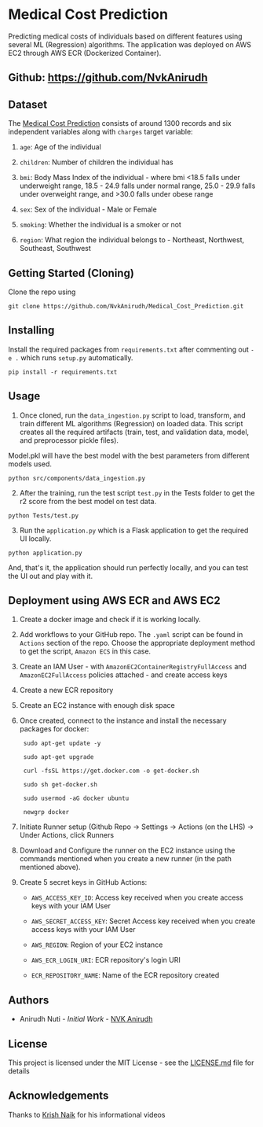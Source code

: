 # Medical Cost Prediction
Predicting medical costs of individuals based on different features using several ML (Regression) algorithms. The application was deployed on AWS EC2 through AWS ECR (Dockerized Container).

## Github: https://github.com/NvkAnirudh

## Dataset
The [Medical Cost Prediction](https://www.kaggle.com/datasets/mirichoi0218/insurance) consists of around 1300 records and six independent variables along with ``charges`` target  variable:

1) ``age``: Age of the individual
   
3) ``children``: Number of children the individual has
   
5) ``bmi``: Body Mass Index of the individual - where bmi <18.5 falls under underweight range, 18.5 - 24.9 falls under normal range, 25.0 - 29.9 falls under overweight range, and >30.0 falls under obese range
   
7) ``sex``: Sex of the individual - Male or Female
   
9) ``smoking``: Whether the individual is a smoker or not
    
11) ``region``: What region the individual belongs to - Northeast, Northwest, Southeast, Southwest

## Getting Started (Cloning)
Clone the repo using 
```
git clone https://github.com/NvkAnirudh/Medical_Cost_Prediction.git
```
## Installing 
Install the required packages from ``requirements.txt`` after commenting out ``-e .`` which runs ``setup.py`` automatically.
```
pip install -r requirements.txt
```
## Usage
1) Once cloned, run the ``data_ingestion.py`` script to load, transform, and train different ML algorithms (Regression) on loaded data. This script creates all the required artifacts (train, test, and validation data, model, and preprocessor pickle files).

Model.pkl will have the best model with the best parameters from different models used.
```
python src/components/data_ingestion.py
``` 
2) After the training, run the test script ``test.py`` in the Tests folder to get the r2 score from the best model on test data.
```
python Tests/test.py
```
3) Run the ``application.py`` which is a Flask application to get the required UI locally.
```
python application.py
```
And, that's it, the application should run perfectly locally, and you can test the UI out and play with it.

## Deployment using AWS ECR and AWS EC2
1) Create a docker image and check if it is working locally.
2) Add workflows to your GitHub repo. The ``.yaml`` script can be found in ``Actions`` section of the repo. Choose the appropriate deployment method to get the script, ``Amazon ECS`` in this case.
3) Create an IAM User - with ``AmazonEC2ContainerRegistryFullAccess`` and ``AmazonEC2FullAccess`` policies attached - and create access keys
4) Create a new ECR repository 
5) Create an EC2 instance with enough disk space
6) Once created, connect to the instance and install the necessary packages for docker:

        sudo apt-get update -y

        sudo apt-get upgrade
        
        curl -fsSL https://get.docker.com -o get-docker.sh
        
        sudo sh get-docker.sh
        
        sudo usermod -aG docker ubuntu
        
        newgrp docker 

7) Initiate Runner setup (Github Repo -> Settings -> Actions (on the LHS) -> Under Actions, click Runners
8) Download and Configure the runner on the EC2 instance using the commands mentioned when you create a new runner (in the path mentioned above).
9) Create 5 secret keys in GitHub Actions:
    - ``AWS_ACCESS_KEY_ID``: Access key received when you create access keys with your IAM User
      
    - ``AWS_SECRET_ACCESS_KEY``: Secret Access key received when you create access keys with your IAM User
      
    - ``AWS_REGION``: Region of your EC2 instance
      
    - ``AWS_ECR_LOGIN_URI``: ECR repository's login URI
      
    - ``ECR_REPOSITORY_NAME``: Name of the ECR repository created

## Authors   
- Anirudh Nuti - *Initial Work* - [NVK Anirudh](https://github.com/NvkAnirudh)

## License
This project is licensed under the MIT License - see the [LICENSE.md](https://github.com/NvkAnirudh/Medical_Cost_Prediction/blob/main/LICENSE) file for details

## Acknowledgements
Thanks to [Krish Naik](https://github.com/khulnasoft) for his informational videos
